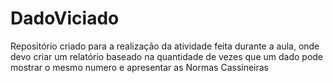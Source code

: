 # DadoViciado
Repositório criado para a realização da atividade feita durante a aula, onde devo criar um relatório baseado na quantidade de vezes que um dado pode mostrar o mesmo numero e apresentar as Normas Cassineiras
